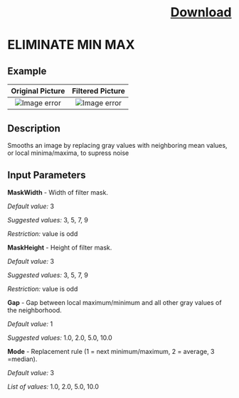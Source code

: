 # <p align="right"><a class="github-button" aria-label="Download ntkme/github-buttons on GitHub" href="https://github.com/Balluff-BVS/halconscripts/raw/master/Filters/Smoothing/Eliminate/EliminateMinMax/eliminate_min_max.zip" data-icon="octicon-cloud-download">Download</a></p>


ELIMINATE MIN MAX
==========

## Example

Original Picture             | Filtered Picture
:-------------------------:|:-------------------------:
![Image error](https://github.com/Balluff-BVS/halconscripts/blob/master/Filters/Smoothing/Eliminate/EliminateMinMax/gauss_distribiution.png?raw=true)  |  ![Image error](https://github.com/Balluff-BVS/halconscripts/blob/master/Filters/Smoothing/Eliminate/EliminateMinMax/eliminate_min_max.png?raw=true)

Description
----------

Smooths an image by replacing gray values with neighboring mean values, or local minima/maxima, to supress noise

Input Parameters
----------

**MaskWidth** - Width of filter mask.

*Default value:* 3

*Suggested values:*  3, 5, 7, 9

*Restriction:* value is odd

**MaskHeight** - Height of filter mask.

*Default value:* 3

*Suggested values:* 3, 5, 7, 9

*Restriction:* value is odd

**Gap** - Gap between local maximum/minimum and all other gray values of the neighborhood.

*Default value:* 1

*Suggested values:* 1.0, 2.0, 5.0, 10.0

**Mode** - Replacement rule (1 = next minimum/maximum, 2 = average, 3 =median).

*Default value:* 3

*List of values:* 1.0, 2.0, 5.0, 10.0
